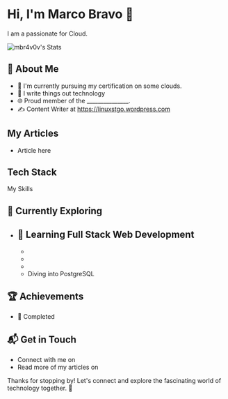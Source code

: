 # Hi, I'm Marco Bravo 👋

I am a passionate for Cloud.


![mbr4v0v's Stats](https://github-readme-stats.vercel.app/api?username=mbr4v0v&theme=vue-dark&show_icons=true&hide_border=true&count_private=true)


## 🚀 About Me

- 🔭 I'm currently pursuing my certification on some clouds.
- 📝 I write things out technology
- 🌐 Proud member of the _______________.
- ✍️ Content Writer at https://linuxstgo.wordpress.com 

## My Articles
- Article here


## Tech Stack
My Skills

## 🌱 Currently Exploring

- 🚀 Learning Full Stack Web Development
  - 
  - 
  - 
  - 
  - Diving into PostgreSQL 

 ## 🏆 Achievements

- 🌟 Completed 


## 📬 Get in Touch

- Connect with me on 
- Read more of my articles on 

Thanks for stopping by! Let's connect and explore the fascinating world of technology together. 🚀



<!--

Here are some ideas to get you started:

- 🔭 I’m currently working on ...
- 🌱 I’m currently learning ...
- 👯 I’m looking to collaborate on ...
- 🤔 I’m looking for help with ...
- 💬 Ask me about ...
- 📫 How to reach me: ...
- 😄 Pronouns: ...
- ⚡ Fun fact: ...
-->
